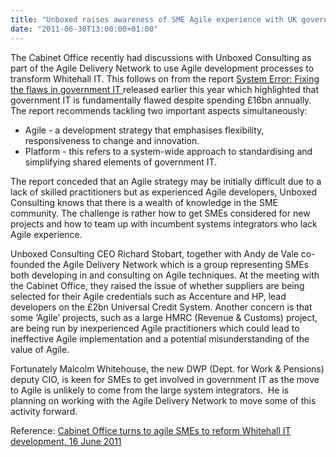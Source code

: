 ```yaml
---
title: "Unboxed raises awareness of SME Agile experience with UK government"
date: "2011-06-30T13:00:00+01:00"
---
```


<p>The Cabinet Office recently had discussions with Unboxed Consulting as part of the Agile Delivery Network to use Agile development processes to transform Whitehall IT. This follows on from the report <a href="http://www.instituteforgovernment.org.uk/publications/23/system-error">System Error: Fixing the flaws in government IT</a><a href="http://www.instituteforgovernment.org.uk/publications/23/system-error"> </a>released earlier this year which highlighted that government IT is fundamentally flawed despite spending &pound;16bn annually. The report recommends&nbsp;tackling two important aspects simultaneously:</p>

<ul>
<li>Agile - a development strategy that emphasises flexibility, responsiveness to change and innovation.</li>
<li>Platform - this refers to a system-wide approach to standardising and simplifying shared elements of government IT.</li>
</ul>
<p>The report conceded that an Agile strategy may be initially&nbsp;difficult due to a lack of skilled practitioners but as experienced Agile developers, Unboxed Consulting knows that there is a wealth of knowledge in the SME community. The challenge is rather how to get SMEs considered for new projects and how to team up with incumbent systems integrators who lack Agile experience.</p>
<p>Unboxed Consulting CEO Richard Stobart, together with Andy de Vale co-founded the Agile Delivery Network which is a group representing SMEs both developing in and consulting on Agile techniques. At the meeting with the Cabinet Office, they raised the issue of whether suppliers are being selected for their Agile credentials such as Accenture and HP, lead developers on the &pound;2bn Universal Credit System. Another concern is that some &lsquo;Agile&rsquo; projects, such as a large HMRC (Revenue &amp; Customs) project, are being run by inexperienced Agile practitioners which could lead to ineffective Agile implementation and a potential misunderstanding of the value of Agile.</p>
<p>Fortunately Malcolm Whitehouse, the new DWP (Dept. for Work &amp; Pensions) deputy CIO, is keen for SMEs to get involved in government IT as the move to Agile is unlikely to come from the large system integrators. &nbsp;He is planning on working with the Agile Delivery Network to move some of this activity forward.</p>
<p>Reference: <a href="http://www.computerweekly.com/Articles/2011/06/20/247006/Cabinet-Office-turns-to-agile-SMEs-to-reform-Whitehall-IT.htm">Cabinet Office turns to agile SMEs to reform Whitehall IT development, 16 June 2011</a></p>
